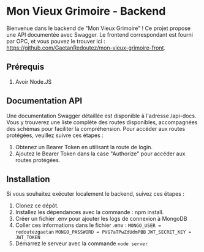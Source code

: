 # Mon Vieux Grimoire - Backend
Bienvenue dans le backend de "Mon Vieux Grimoire" ! Ce projet propose une API documentée avec Swagger. Le frontend correspondant est fourni par OPC, et vous pouvez le trouver ici : https://github.com/GaetanRedoutez/mon-vieux-grimoire-front.

## Prérequis
1. Avoir Node.JS

## Documentation API
Une documentation Swagger détaillée est disponible à l'adresse /api-docs. Vous y trouverez une liste complète des routes disponibles, accompagnées des schémas pour faciliter la compréhension. Pour accéder aux routes protégées, veuillez suivre ces étapes :

1. Obtenez un Bearer Token en utilisant la route de login.
2. Ajoutez le Bearer Token dans la case "Authorize" pour accéder aux routes protégées.

## Installation
Si vous souhaitez exécuter localement le backend, suivez ces étapes :

1. Clonez ce dépôt.
2. Installez les dépendances avec la commande : npm install.
3. Créer un fichier .env pour ajouter les logs de connexion à MongoDB
4. Coller ces informations dans le fichier .env : 
  ```MONGO_USER = redoutezgaetan``` 
  ```MONGO_PASSWORD = PVG7aTPwZdUdmPBB``` 
  ```JWT_SECRET_KEY = JWT_TOKEN```
5. Démarrez le serveur avec la commande ```node server```